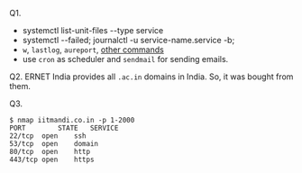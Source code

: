 Q1.
- systemctl list-unit-files --type service
- systemctl --failed; journalctl -u service-name.service -b;
- `w`, `lastlog`, `aureport`, [other commands](https://www.xplg.com/linux-security-investigate-suspected-break-in/)
- use `cron` as scheduler and `sendmail` for sending emails.

Q2.
ERNET India provides all `.ac.in` domains in India. So, it was bought from them.

Q3.
```
$ nmap iitmandi.co.in -p 1-2000
PORT		STATE	SERVICE
22/tcp	open	ssh
53/tcp	open	domain
80/tcp	open	http
443/tcp	open	https
```
